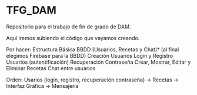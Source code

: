 # TFG_DAM
Repositorio para el trabajo de fin de grado de DAM.

Aquí iremos subiendo el código que vayamos creando.

Por hacer:
Estructura Básica BBDD (Usuarios, Recetas y Chat)* (al final elegimos Firebase para la BBDD)
Creación Usuarios
Login y Registro Usuarios (autentificación)
Recuperación Contraseña
Crear, Mostrar, Editar y Eliminar Recetas
Chat entre usuarios

Orden:
Usarios (login, registro, recuperación contraseña) -> Recetas -> Interfaz Gráfica -> Mensajería




